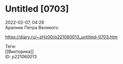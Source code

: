 Untitled [0703]
================

   
 2022-02-07, 04:29   
  Арапник Петра Великого.   
    
 <https://diary.ru/~zHz00/p221060013_untitled-0703.htm>   
   
 Теги:   
 [[Викторика]]   
 ID: p221060013